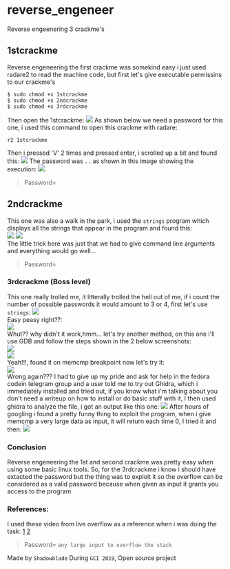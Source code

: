 # reverse_engeneer
Reverse engeenering 3 crackme's

## 1stcrackme

Reverse engeneering the first crackme was somekind easy i just used radare2 to read the machine code, but first let's give executable permissins to our crackme's
```
$ sudo chmod +x 1stcrackme
$ sudo chmod +x 2ndcrackme
$ sudo chmod +x 3rdcrackme
```
Then open the 1stcrackme:
![](/img/img1.png)
As shown below we need a password for this one, i used this command to open this crackme with radare:
```
r2 1stcrackme
```
Then i pressed 'V' 2 times and pressed enter, i scrolled up a bit and found this:
![](/img/img2.png)
The password was `..` as shown in this image showing the execution:
![](/img/img3.png)
> Password= 
## 2ndcrackme
This one was also a walk in the park, i used the `strings` program which displays all the strings that appear in the program and found this: <br>
![](/img/img4.png)
![](/img/img5.png)  <br>
The little trick here was just that we had to give command line arguments and everything would go well...
> Password=
### 3rdcrackme (Boss level)
This one really trolled me, it litterally trolled the hell out of me, if i count the number of possible passwords it would amount to 3 or 4, first let's use `strings`:
![](/img/img6.png)  <br>
Easy peasy right??:  <br>
![](/img/img7.png)   <br>
Whut?? why didn't it work,hmm... let's try another method, on this one i'll use GDB and follow the steps shown in the 2 below screenshots:  <br>
![](/img/img8.png) <br>
![](/img/img9.png) <br>
Yeah!!!, found it on memcmp breakpoint now let's try it: <br>
![](/img/img10.png)   <br>
Wrong again??? I had to give up my pride and ask for help in the fedora codein telegram group and a user told me to try out Ghidra, which i immediately installed and tried out, if you know what i'm talking about you don't need a writeup on how to install or do basic stuff with it, I then used ghidra to analyze the file, i got an output like this one:
![](/img/img11.png)
After hours of googling i found a pretty funny thing to exploit the program, when i give memcmp a very large data as input, it will return each time 0,
I tried it and then:
![](/img/img12png)
### Conclusion
Reverse engeneering the 1st and second crackme was pretty easy when using some basic linux tools. 
So, for the 3rdcrackme i know i should have extacted the password but the thing was to exploit it so the overflow can be considered as a valid password because when given as input it grants you access to the program
### References:
I used these video from live overflow as a reference when i was doing the task:
[1](https://www.youtube.com/watch?v=VroEiMOJPm8&list=PLhixgUqwRTjxglIswKp9mpkfPNfHkzyeN&index=7&t=0s)
[2](https://www.youtube.com/watch?v=3NTXFUxcKPc&list=PLhixgUqwRTjxglIswKp9mpkfPNfHkzyeN&index=8&t=0s)
> Password= `any large input to overflow the stack`


Made by `Shadowblade` During `GCI 2019`, Open source project

